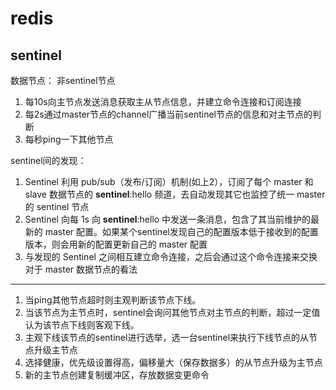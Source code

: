 # redis
## sentinel
数据节点： 非sentinel节点

1. 每10s向主节点发送消息获取主从节点信息，并建立命令连接和订阅连接
2. 每2s通过master节点的channel广播当前sentinel节点的信息和对主节点的判断
3. 每秒ping一下其他节点

sentinel间的发现：

1. Sentinel 利用 pub/sub（发布/订阅）机制(如上2），订阅了每个 master 和 slave 数据节点的 __sentinel__:hello 频道，去自动发现其它也监控了统一 master 的 sentinel 节点
2. Sentinel 向每 1s 向 __sentinel__:hello 中发送一条消息，包含了其当前维护的最新的 master 配置。如果某个sentinel发现自己的配置版本低于接收到的配置版本，则会用新的配置更新自己的 master 配置
3. 与发现的 Sentinel 之间相互建立命令连接，之后会通过这个命令连接来交换对于 master 数据节点的看法

------

1. 当ping其他节点超时则主观判断该节点下线。
2. 当该节点为主节点时，sentinel会询问其他节点对主节点的判断，超过一定值认为该节点下线则客观下线。
3. 主观下线该节点的sentinel进行选举，选一台sentinel来执行下线节点的从节点升级主节点
4. 选择健康，优先级设置得高，偏移量大（保存数据多）的从节点升级为主节点
5. 新的主节点创建复制缓冲区，存放数据变更命令
